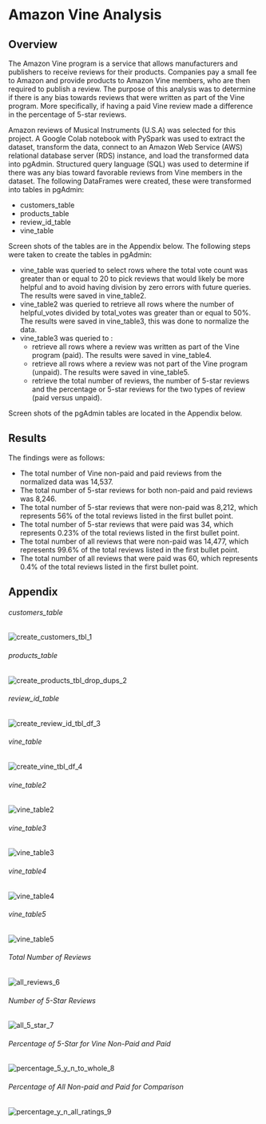 # Amazon Vine Analysis
## Overview
The Amazon Vine program is a service that allows manufacturers and publishers to receive reviews for their products. Companies pay a small fee to Amazon and provide products to Amazon Vine members, who are then required to publish a review. The purpose of this analysis was to determine if there is any bias towards reviews that were written as part of the Vine program. More specifically, if having a paid Vine review made a difference in the percentage of 5-star reviews.  

Amazon reviews of Musical Instruments (U.S.A) was selected for this project. A Google Colab notebook with PySpark was used to extract the dataset, transform the data, connect to an Amazon Web Service (AWS) relational database server (RDS) instance, and load the transformed data into pgAdmin.  Structured query language (SQL) was used to determine if there was any bias toward favorable reviews from Vine members in the dataset. 
The following DataFrames were created, these were transformed into tables in pgAdmin:
- customers_table
- products_table
- review_id_table
- vine_table

Screen shots of the tables are in the Appendix below.
The following steps were taken to create the tables in pgAdmin:
- vine_table was queried to select rows where the total vote count was greater than or equal to 20 to pick reviews that would likely be more helpful and to avoid having   division by zero errors with future queries. The results were saved in vine_table2.
- vine_table2 was queried to retrieve all rows where the number of helpful_votes divided by total_votes was greater than or equal to 50%. The results were saved in vine_table3, this was done to normalize the data.
- vine_table3 was queried to :
  - retrieve all rows where a review was written as part of the Vine program (paid). The results were saved in vine_table4.
  - retrieve all rows where a review was not part of the Vine program (unpaid). The results were saved in vine_table5.
  - retrieve the total number of reviews, the number of 5-star reviews and the percentage or 5-star reviews for the two types of review (paid versus unpaid).  

Screen shots of the pgAdmin tables are located in the Appendix below.

## Results
The findings were as follows:
- The total number of Vine non-paid and paid reviews from the normalized data was 14,537.
- The total number of 5-star reviews for both non-paid and paid reviews was 8,246.
- The total number of 5-star reviews that were non-paid was 8,212, which represents 56% of the total reviews listed in the first bullet point.
- The total number of 5-star reviews that were paid was 34, which represents 0.23% of the total reviews listed in the first bullet point.
- The total number of all reviews that were non-paid was 14,477, which represents 99.6% of the total reviews listed in the first bullet point.
- The total number of all reviews that were paid was 60, which represents 0.4% of the total reviews listed in the first bullet point. 


## Appendix
###### customers_table
![create_customers_tbl_1](https://github.com/LleeMcD/Amazon_Vine_Analysis/blob/main/Resources/create_customers_tbl_1.png)
###### products_table
![create_products_tbl_drop_dups_2](https://github.com/LleeMcD/Amazon_Vine_Analysis/blob/main/Resources/create_products_tbl_drop_dups_2.png)
###### review_id_table
![create_review_id_tbl_df_3](https://github.com/LleeMcD/Amazon_Vine_Analysis/blob/main/Resources/create_review_id_tbl_df_3.png)
###### vine_table
![create_vine_tbl_df_4](https://github.com/LleeMcD/Amazon_Vine_Analysis/blob/main/Resources/create_vine_tbl_df_4.png)
###### vine_table2
![vine_table2](https://github.com/LleeMcD/Amazon_Vine_Analysis/blob/main/Resources/vine_table2.png)
###### vine_table3
![vine_table3](https://github.com/LleeMcD/Amazon_Vine_Analysis/blob/main/Resources/vine_table3.png)
###### vine_table4
![vine_table4](https://github.com/LleeMcD/Amazon_Vine_Analysis/blob/main/Resources/vine_table4.png)
###### vine_table5
![vine_table5](https://github.com/LleeMcD/Amazon_Vine_Analysis/blob/main/Resources/vine_table5.png)
###### Total Number of Reviews
![all_reviews_6](https://github.com/LleeMcD/Amazon_Vine_Analysis/blob/main/Resources/all_reviews_6.png)
###### Number of 5-Star Reviews
![all_5_star_7](https://github.com/LleeMcD/Amazon_Vine_Analysis/blob/main/Resources/all_5_star_7.png)
###### Percentage of 5-Star for Vine Non-Paid and Paid
![percentage_5_y_n_to_whole_8](https://github.com/LleeMcD/Amazon_Vine_Analysis/blob/main/Resources/percentage_5_y_n_to_whole_8.png)
###### Percentage of All Non-paid and Paid for Comparison
![percentage_y_n_all_ratings_9](https://github.com/LleeMcD/Amazon_Vine_Analysis/blob/main/Resources/percentage_y_n_all_ratings_9.png)
